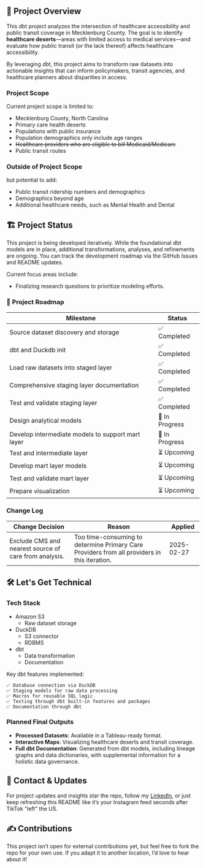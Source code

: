 ## 📌 Project Overview
This dbt project analyzes the intersection of healthcare accessibility and public transit coverage in Mecklenburg County. The goal is to identify **healthcare deserts**—areas with limited access to medical services—and evaluate how public transit (or the lack thereof) affects healthcare accessibility.

By leveraging dbt, this project aims to transform raw datasets into actionable insights that can inform policymakers, transit agencies, and healthcare planners about disparities in access.
### Project Scope
Current project scope is limited to:
- Mecklenburg County, North Carolina
- Primary care health deserts
- Populations with public insurance
- Population demographics only include age ranges
- ~~Healthcare providers who are eligible to bill Medicaid/Medicare~~
- Public transit routes
### Outside of Project Scope
but potential to add:
- Public transit ridership numbers and demographics
- Demographics beyond age
- Additional healthcare needs, such as Mental Health and Dental

## 🏗️ Project Status
This project is being developed iteratively. While the foundational dbt models are in place, additional transformations, analyses, and refinements are ongoing. You can track the development roadmap via the GitHub Issues and README updates.

 Current focus areas include:
- Finalizing research questions to prioritize modeling efforts.
### 🚀 Project Roadmap

| Milestone                                 | Status         |
| ----------------------------------------- | -------------- |
| Source dataset discovery and storage      | ✅ Completed    |
| dbt and Duckdb init                       | ✅ Completed    |
| Load raw datasets into staged layer       | ✅ Completed    |
| Comprehensive staging layer documentation | ✅ Completed    |
| Test and validate staging layer           | ✅ Completed     |
| Design analytical models                | 🔄 In Progress |
| Develop intermediate models to support mart layer                | 🔄 In Progress |
| Test and intermediate layer             | ⏳ Upcoming     |
| Develop mart layer models                | ⏳ Upcoming  |
| Test and validate mart layer             | ⏳ Upcoming     |
| Prepare visualization                     | ⏳ Upcoming     |

### Change Log
| Change Decision                                | Reason         | Applied         |
| ----------------------------------------- | -------------- | -------------- |
| Exclude CMS and nearest source of care from analysis.    | Too time-consuming to determine Primary Care Providers from all providers in this iteration.   | 2025-02-27    |

## 🛠️ Let's Get Technical
### Tech Stack
 - Amazon S3
	 - Raw dataset storage
 - DuckDB
	 - S3 connector
	 - RDBMS
 - dbt
	 - Data transformation
	 - Documentation

Key dbt features implemented: 

	✅ Database connection via DuckDB  
	✅ Staging models for raw data processing  
	✅ Macros for reusable SQL logic  
	✅ Testing through dbt built-in features and packages  
	✅ Documentation through dbt

### Planned Final Outputs
- **Processed Datasets**: Available in a Tableau-ready format.
- **Interactive Maps**: Visualizing healthcare deserts and transit coverage.
- **Full dbt Documentation**: Generated from dbt models, including lineage graphs and data dictionaries, with supplemental information for a holistic data governance.

## 📢 Contact & Updates
For project updates and insights star the repo, follow my [LinkedIn](https://www.linkedin.com/in/pancoastashley/), or just keep refreshing this README like it’s your Instagram feed seconds after TikTok "left" the US.

## ✍️ Contributions
This project isn’t open for external contributions yet, but feel free to fork the repo for your own use. If you adapt it to another location, I’d love to hear about it!
